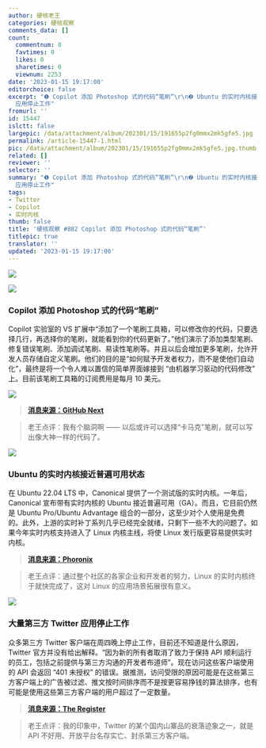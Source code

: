 ```yaml
---
author: 硬核老王
categories: 硬核观察
comments_data: []
count:
  commentnum: 0
  favtimes: 0
  likes: 0
  sharetimes: 0
  viewnum: 2253
date: '2023-01-15 19:17:00'
editorchoice: false
excerpt: "❶ Copilot 添加 Photoshop 式的代码“笔刷”\r\n❷ Ubuntu 的实时内核接近普遍可用状态\r\n❸ 大量第三方 Twitter
  应用停止工作"
fromurl: ''
id: 15447
islctt: false
largepic: /data/attachment/album/202301/15/191655p2fg0mmx2mk5gfe5.jpg
permalink: /article-15447-1.html
pic: /data/attachment/album/202301/15/191655p2fg0mmx2mk5gfe5.jpg.thumb.jpg
related: []
reviewer: ''
selector: ''
summary: "❶ Copilot 添加 Photoshop 式的代码“笔刷”\r\n❷ Ubuntu 的实时内核接近普遍可用状态\r\n❸ 大量第三方 Twitter
  应用停止工作"
tags:
- Twitter
- Copilot
- 实时内核
thumb: false
title: '硬核观察 #882 Copilot 添加 Photoshop 式的代码“笔刷”'
titlepic: true
translator: ''
updated: '2023-01-15 19:17:00'
---
```


![](/data/attachment/album/202301/15/191655p2fg0mmx2mk5gfe5.jpg)


![](/data/attachment/album/202301/15/191708eppb1zxge4prfj8h.jpg)


### Copilot 添加 Photoshop 式的代码“笔刷”


Copilot 实验室的 VS 扩展中“添加了一个笔刷工具箱，可以修改你的代码，只要选择几行，再选择你的笔刷，就能看到你的代码更新了。”他们演示了添加类型笔刷、修复错误笔刷、添加调试笔刷、易读性笔刷等。并且以后会增加更多笔刷，允许开发人员存储自定义笔刷。他们的目的是“如何赋予开发者权力，而不是使他们自动化”，最终是将一个令人难以置信的简单界面嫁接到 “由机器学习驱动的代码修改” 上。目前该笔刷工具箱的订阅费用是每月 10 美元。


![](/data/attachment/album/202301/15/192126en0uau64a6t0u6xr.gif)



> 
> **[消息来源：GitHub Next](https://githubnext.com/projects/code-brushes)**
> 
> 
> 



> 
> 老王点评：我有个脑洞啊 —— 以后或许可以选择“卡马克”笔刷，就可以写出像大神一样的代码了。
> 
> 
> 


![](/data/attachment/album/202301/15/191718y43v908uv46zcc2z.jpg)


### Ubuntu 的实时内核接近普遍可用状态


在 Ubuntu 22.04 LTS 中，Canonical 提供了一个测试版的实时内核。一年后，Canonical 宣布带有实时内核的 Ubuntu 接近普遍可用（GA）。而且，它目前仍然是 Ubuntu Pro/Ubuntu Advantage 组合的一部分，这至少对个人使用是免费的。此外，上游的实时补丁系列几乎已经完全就绪，只剩下一些不大的问题了。如果今年实时内核支持进入了 Linux 内核主线，将使 Linux 发行版更容易提供实时内核。



> 
> **[消息来源：Phoronix](https://www.phoronix.com/news/Ubuntu-RT-Kernel-GA-Coming)**
> 
> 
> 



> 
> 老王点评：通过整个社区的各家企业和开发者的努力，Linux 的实时内核终于就快完成了，这对 Linux 的应用场景拓展很有意义。
> 
> 
> 


![](/data/attachment/album/202301/15/191731zu7atc037zctytfp.jpg)


### 大量第三方 Twitter 应用停止工作


众多第三方 Twitter 客户端在周四晚上停止工作，目前还不知道是什么原因，Twitter 官方并没有给出解释。“因为新的所有者取消了致力于保持 API 顺利运行的员工，包括之前提供与第三方沟通的开发者布道师”。现在访问这些客户端使用的 API 会返回 “401 未授权” 的错误。据推测，访问受限的原因可能是在这些第三方客户端上的广告被过滤、推文按时间排序而不是按更容易挣钱的算法排序，也有可能是使用这些第三方客户端的用户超过了一定数量。



> 
> **[消息来源：The Register](https://www.theregister.com/2023/01/14/third_party_twitter_clients_stop_working/)**
> 
> 
> 



> 
> 老王点评：我的印象中，Twitter 的某个国内山寨品的衰落迹象之一，就是 API 不好用、开放平台名存实亡、封杀第三方客户端。
> 
> 
>